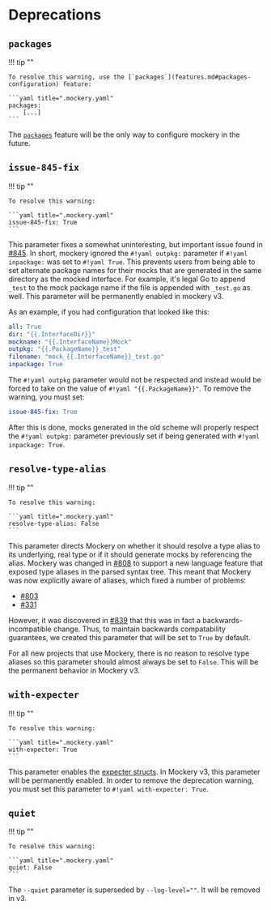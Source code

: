 Deprecations
=============

`packages`
----------

!!! tip ""

    To resolve this warning, use the [`packages`](features.md#packages-configuration) feature:

    ```yaml title=".mockery.yaml"
    packages:
        [...]
    ```

The [`packages`](features.md#packages-configuration) feature will be the only way to configure mockery in the future.

`issue-845-fix`
---------------

!!! tip ""

    To resolve this warning:

    ```yaml title=".mockery.yaml"
    issue-845-fix: True
    ```

This parameter fixes a somewhat uninteresting, but important issue found in [#845](https://github.com/vektra/mockery/issues/845).
In short, mockery ignored the `#!yaml outpkg:` parameter if `#!yaml inpackage:` was set to `#!yaml True`. This prevents users
from being able to set alternate package names for their mocks that are generated in the same directory
as the mocked interface. For example, it's legal Go to append `_test` to the mock package name
if the file is appended with `_test.go` as well. This parameter will be permanently
enabled in mockery v3.

As an example, if you had configuration that looked like this:

```yaml
all: True
dir: "{{.InterfaceDir}}"
mockname: "{{.InterfaceName}}Mock"
outpkg: "{{.PackageName}}_test"
filename: "mock_{{.InterfaceName}}_test.go"
inpackage: True
```

The `#!yaml outpkg` parameter would not be respected and instead would be forced to take on the value of `#!yaml "{{.PackageName}}"`.
To remove the warning, you must set:

```yaml
issue-845-fix: True
```

After this is done, mocks generated in the old scheme will properly respect the `#!yaml outpkg:` parameter previously set
if being generated with `#!yaml inpackage: True`.

`resolve-type-alias`
--------------------

!!! tip ""

    To resolve this warning:

    ```yaml title=".mockery.yaml"
    resolve-type-alias: False
    ```

This parameter directs Mockery on whether it should resolve a type alias to its underlying, real
type or if it should generate mocks by referencing the alias. Mockery was changed in [#808](https://github.com/vektra/mockery/pull/808)
to support a new language feature that exposed type aliases in the parsed syntax tree. This meant
that Mockery was now explicitly aware of aliases, which fixed a number of problems:

- [#803](https://github.com/vektra/mockery/pull/803)
- [#331](https://github.com/vektra/mockery/issues/331)

However, it was discovered in [#839](https://github.com/vektra/mockery/issues/839) that this was in fact a backwards-incompatible change. Thus, to maintain backwards compatability guarantees, we created this parameter that will be set to `True` by default.

For all new projects that use Mockery, there is no reason to resolve type aliases so this parameter should almost always
be set to `False`. This will be the permanent behavior in Mockery v3.

`with-expecter`
---------------

!!! tip ""

    To resolve this warning:

    ```yaml title=".mockery.yaml"
    with-expecter: True
    ```

This parameter enables the [expecter structs](features.md#expecter-structs). In Mockery v3, this parameter will be permanently
enabled. In order to remove the deprecation warning, you must set this parameter to `#!yaml with-expecter: True`.

`quiet`
-------

!!! tip ""

    To resolve this warning:

    ```yaml title=".mockery.yaml"
    quiet: False
    ```

The `--quiet` parameter is superseded by `--log-level=""`. It will be removed in v3.
